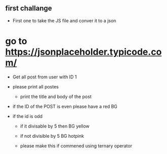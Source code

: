 ## first challange

- First one to take the JS file and conver it to a json

# go to https://jsonplaceholder.typicode.com/

 - Get all post from user with ID 1 

 - please print all postes
    - print the title and body of the post 

- if the ID of the POST is even please have a red BG

- if the id is odd

    - if it divisable by 5 then BG yellow

    - if not divisible by 5 BG hotpink

    - please make this if commened using ternary operator
